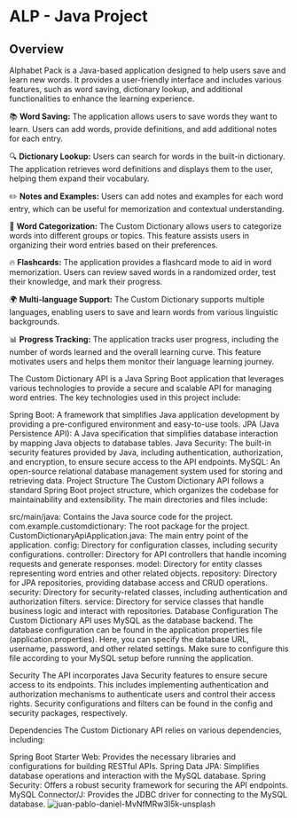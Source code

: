 # ALP - Java Project

## Overview

Alphabet Pack is a Java-based application designed to help users save and learn new words. It provides a user-friendly interface and includes various features, such as word saving, dictionary lookup, and additional functionalities to enhance the learning experience.

📚 **Word Saving:** The application allows users to save words they want to learn. Users can add words, provide definitions, and add additional notes for each entry.

🔍 **Dictionary Lookup:** Users can search for words in the built-in dictionary. The application retrieves word definitions and displays them to the user, helping them expand their vocabulary.

✏️ **Notes and Examples:** Users can add notes and examples for each word entry, which can be useful for memorization and contextual understanding.

🔖 **Word Categorization:** The Custom Dictionary allows users to categorize words into different groups or topics. This feature assists users in organizing their word entries based on their preferences.

🔥 **Flashcards:** The application provides a flashcard mode to aid in word memorization. Users can review saved words in a randomized order, test their knowledge, and mark their progress.

🌍 **Multi-language Support:** The Custom Dictionary supports multiple languages, enabling users to save and learn words from various linguistic backgrounds.

📊 **Progress Tracking:** The application tracks user progress, including the number of words learned and the overall learning curve. This feature motivates users and helps them monitor their language learning journey.

The Custom Dictionary API is a Java Spring Boot application that leverages various technologies to provide a secure and scalable API for managing word entries. The key technologies used in this project include:

Spring Boot: A framework that simplifies Java application development by providing a pre-configured environment and easy-to-use tools.
JPA (Java Persistence API): A Java specification that simplifies database interaction by mapping Java objects to database tables.
Java Security: The built-in security features provided by Java, including authentication, authorization, and encryption, to ensure secure access to the API endpoints.
MySQL: An open-source relational database management system used for storing and retrieving data.
Project Structure
The Custom Dictionary API follows a standard Spring Boot project structure, which organizes the codebase for maintainability and extensibility. The main directories and files include:

src/main/java: Contains the Java source code for the project.
com.example.customdictionary: The root package for the project.
CustomDictionaryApiApplication.java: The main entry point of the application.
config: Directory for configuration classes, including security configurations.
controller: Directory for API controllers that handle incoming requests and generate responses.
model: Directory for entity classes representing word entries and other related objects.
repository: Directory for JPA repositories, providing database access and CRUD operations.
security: Directory for security-related classes, including authentication and authorization filters.
service: Directory for service classes that handle business logic and interact with repositories.
Database Configuration
The Custom Dictionary API uses MySQL as the database backend. The database configuration can be found in the application properties file (application.properties). Here, you can specify the database URL, username, password, and other related settings. Make sure to configure this file according to your MySQL setup before running the application.

Security
The API incorporates Java Security features to ensure secure access to its endpoints. This includes implementing authentication and authorization mechanisms to authenticate users and control their access rights. Security configurations and filters can be found in the config and security packages, respectively.

Dependencies
The Custom Dictionary API relies on various dependencies, including:

Spring Boot Starter Web: Provides the necessary libraries and configurations for building RESTful APIs.
Spring Data JPA: Simplifies database operations and interaction with the MySQL database.
Spring Security: Offers a robust security framework for securing the API endpoints.
MySQL Connector/J: Provides the JDBC driver for connecting to the MySQL database.
![juan-pablo-daniel-MvNfMRw3I5k-unsplash](https://github.com/RadmanHayati/ALP-JAVA/assets/72970748/84242328-417d-4ad2-b6bd-bc2258ccda78)
